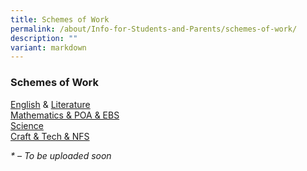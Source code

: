 ```yaml
---
title: Schemes of Work
permalink: /about/Info-for-Students-and-Parents/schemes-of-work/
description: ""
variant: markdown
---
```

### **Schemes of Work**

[English](https://drive.google.com/drive/folders/1xevKviYa14JyDNDbDR8tFkIW-ygg7Sby?usp=drive_link) & [Literature](https://drive.google.com/drive/folders/1FF6ZPR1aGgiLmu_KaMFiqFbDm5w1BO6_?usp=drive_link)  
[Mathematics & POA & EBS](https://drive.google.com/drive/folders/1aTlpSminD8twfGHprr4TBw0oeC_l6c08?usp=drive_link)  
[Science](https://drive.google.com/drive/folders/1JB9r4OuaALdu1adxXrepsVmOnJ0RxjPk?usp=drive_link)  
[Craft & Tech & NFS](https://drive.google.com/drive/folders/1ArZb3giE7XSBXM30lJTBwMh-HrZFHDBc?usp=drive_link)  


_\* – To be uploaded soon_